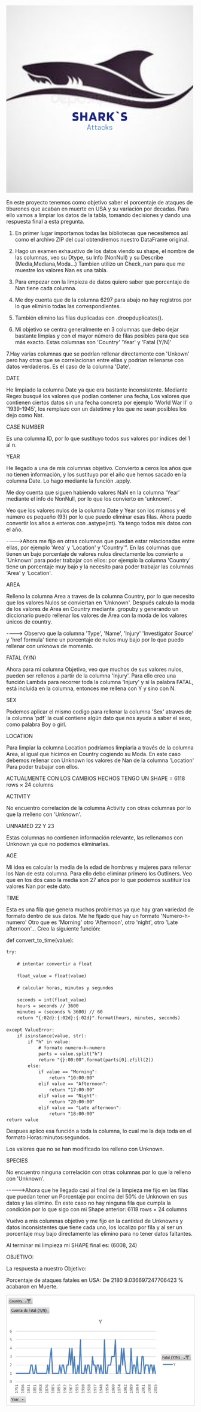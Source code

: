 ![Logo Sharks attacks](https://github.com/crisgo-data/data-cleaning-sharks-attack/blob/main/imagenes/sHARKS.png "Project to present")

En este proyecto tenemos como objetivo saber el porcentaje de ataques de tiburones que acaban en muerte en USA y su variación por decadas. Para ello vamos a limpiar los datos de la tabla, tomando decisiones y dando una respuesta final a esta pregunta.

1. En primer lugar importamos todas las bibliotecas que necesitemos así como el archivo ZIP del cual obtendremos nuestro DataFrame original.
2. Hago un examen exhaustivo de los datos viendo su shape, el nombre de las columnas, veo su Dtype, su Info (NonNull) y su Describe (Media,Mediana,Moda...)
Tambien utilizo un Check_nan para que me muestre los valores Nan es una tabla.

3. Para empezar con la limpieza de datos quiero saber que porcentaje de Nan tiene cada columna.
4. Me doy cuenta que de la columna 6297 para abajo no hay registros por lo que eliminio todas las correspondientes.

5. También elimino las filas duplicadas con .droopduplicates().

6. Mi objetivo se centra generalmente en 3 columnas que debo dejar bastante limpias y con el mayor número de filas posibles para que sea más exacto.
Estas columnas son 'Country' 'Year' y 'Fatal (Y/N)'


7.Hay varias columnas que se podrían rellenar directamente con 'Unkown' pero hay otras que se correlacionan entre ellas y podrían rellenarse con datos verdaderos. Es el caso de la columna 'Date'.

DATE

He limpiado la columna Date ya que era bastante inconsistente. Mediante Regex busqué los valores que podían contener una fecha, Los valores que contienen ciertos datos sin una fecha concreta por ejemplo 'World War II' o  '1939-1945', los remplazo con un datetime y los que no sean posibles los dejo como Nat.

CASE NUMBER

Es una columna ID, por lo que sustituyo todos sus valores por indices del 1 al n.


YEAR

He llegado a una de mis columnas objetivo. Convierto a ceros los años que no tienen información, y los sustituyo por el año que hemos sacado en la columna Date. Lo hago mediante la función .apply.

Me doy cuenta que siguen habiendo valores NaN en la columna 'Year' mediante el info de NonNull, por lo que los convierto en 'unknown'.

Veo que los valores nulos de la columna Date y Year son los mismos y el número es pequeño (93) por lo que puedo eliminar esas filas.
Ahora puedo convertir los años a enteros con .astype(int).
Ya tengo todos mis datos con el año.



---->Ahora me fijo en otras columnas que puedan estar relacionadas entre ellas, por ejemplo 'Area' y 'Location' y 'Country'".
En las columnas que tienen un bajo porcentaje de valores nulos directamente los convierto a 'Unknown' para poder trabajar con ellos: por ejemplo la columna 'Country' tiene un porcentaje muy bajo y la necesito para poder trabajar las columnas 'Area' y 'Location'.


AREA

Relleno la columna Area a traves de la columna  Country, por lo que necesito que los valores Nulos se conviertan en 'Unknown'. Después calculo la moda de los valores de Area en Country mediante .gropuby y generando un diccionario puedo rellenar los valores de Área con la moda de los valores únicos de country.


----> Observo que la columna 'Type', 'Name', 'Injury' 'Investigator Source' y 'href formula' 
tiene un porcentaje de nulos muy bajo por lo que puedo rellenar con unknows de momento.


FATAL (Y/N)

Ahora para mi columna Objetivo, veo que muchos de sus valores nulos, pueden ser rellenos a partir de la columna 'Injury'. Para ello creo una función Lambda para recorrer toda la columna 'Injury' y si la palabra FATAL,
está incluida en la columna, entonces me rellena con Y y sino con N.


SEX

Podemos aplicar el mismo codigo para rellenar la columna 'Sex'
atraves de la columna 'pdf' la cual contiene algún dato que nos ayuda a saber el sexo, como palabra Boy 
o girl.


LOCATION

Para limpiar la columna Location podríamos limpiarla a través de la columna Area, al igual que hicimos en Country
cogiendo su Moda. En este caso debemos rellenar con Unknown los valores de Nan de la columna 'Location' Para poder trabajar con ellos.




ACTUALMENTE CON LOS CAMBIOS HECHOS TENGO UN SHAPE = 6118 rows × 24 columns




ACTIVITY

No encuentro correlación de la columna Activity con otras columnas por lo que la rrelleno con 'Unknown'.



UNNAMED 22 Y 23

Estas columnas  no contienen información relevante, las rellenamos con Unknown ya que no podemos eliminarlas.



AGE

Mi idea es calcular la media de la edad de hombres y mujeres para rellenar los Nan de esta columna.
Para ello debo eliminar primero los Outliners. 
Veo que en los dos caso la media son 27 años por lo que podemos sustituir los valores Nan por este dato.


TIME

Esta es una fila que genera muchos problemas ya que hay gran variedad de formato dentro de sus datos. 
Me he fijado que hay un formato 'Numero-h-numero' Otro que es 'Morning' otro 'Afternoon', otro 'night', otro 'Late afternoon'... Creo la siguiente función:

def convert_to_time(value):

    try:
    
        # intentar convertir a float
        
        float_value = float(value)
        
        # calcular horas, minutos y segundos
     
        seconds = int(float_value)
        hours = seconds // 3600
        minutes = (seconds % 3600) // 60
        return "{:02d}:{:02d}:{:02d}".format(hours, minutes, seconds)
        
    except ValueError:
        if isinstance(value, str):
            if "h" in value:
                # formato numero-h-numero
                parts = value.split("h")
                return "{}:00:00".format(parts[0].zfill(2))
            else:
                if value == "Morning":
                    return "10:00:00"
                elif value == "Afternoon":
                    return "17:00:00"
                elif value == "Night":
                    return "20:00:00"
                elif value == "Late afternoon":
                    return "18:00:00"
    return value


Despues aplico esa función a toda la columna, lo cual me la deja toda en el formato Horas:minutos:segundos.

Los valores que no se han modificado los relleno con Unknown.





SPECIES

No encuentro ninguna correlación con otras columnas por lo que la relleno con 'Unknown'.




----->Ahora que he llegado casi al final de la limpieza me fijo en las filas que puedan tener un Porcentaje por encima del 50% de Unknown en sus datos y las elimino. En este caso no hay ninguna fila que cumpla la condición por lo que sigo con mi Shape anterior: 6118 rows × 24 columns





Vuelvo a mis columnas objetivo y me fijo en la cantidad de Unknowns y datos inconsistentes que tiene cada uno, los localizo por fila y al ser un porcentaje muy bajo directamente las elimino para no tener datos faltantes.


Al terminar mi limpieza mi SHAPE final es: (6008, 24)



OBJETIVO:

La respuesta a nuestro Objetivo:


Porcentaje de ataques fatales en USA: De 2180  9.036697247706423 % acabaron en Muerte.


![Tabla_USA_Fatal](https://github.com/crisgo-data/data-cleaning-sharks-attack/blob/main/imagenes/tabla%20USA.jpg "Muertes por decadas en EEUU")

